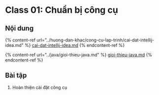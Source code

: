 # Class 01: Chuẩn bị công cụ

## Nội dung

{% content-ref url="../huong-dan-khac/cong-cu-lap-trinh/cai-dat-intellij-idea.md" %}
[cai-dat-intellij-idea.md](../huong-dan-khac/cong-cu-lap-trinh/cai-dat-intellij-idea.md)
{% endcontent-ref %}

{% content-ref url="../java/gioi-thieu-java.md" %}
[gioi-thieu-java.md](../java/gioi-thieu-java.md)
{% endcontent-ref %}

## Bài tập

1. Hoàn thiện cài đặt công cụ
